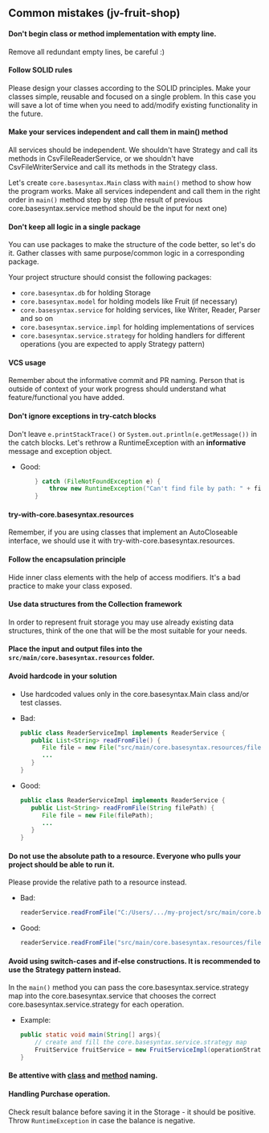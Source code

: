 ## Common mistakes (jv-fruit-shop)

#### Don't begin class or method implementation with empty line. 
Remove all redundant empty lines, be careful :)

#### Follow SOLID rules
Please design your classes according to the SOLID principles. Make your classes simple, reusable and focused on a single problem.
In this case you will save a lot of time when you need to add/modify existing functionality in the future.

#### Make your services independent and call them in main() method
All services should be independent. 
We shouldn't have Strategy and call its methods in CsvFileReaderService, or we shouldn't have CsvFileWriterService and call its methods in the Strategy class.

Let's create `core.basesyntax.Main` class with `main()` method to show how the program works.
Make all services independent and call them in the right order in `main()` method step by step (the result of previous core.basesyntax.service method should be the input for next one)

#### Don't keep all logic in a single package
You can use packages to make the structure of the code better, so let's do it. Gather classes with same 
purpose/common logic in a corresponding package.

Your project structure should consist the following packages:
- `core.basesyntax.db` for holding Storage
- `core.basesyntax.model` for holding models like Fruit (if necessary)
- `core.basesyntax.service` for holding services, like Writer, Reader, Parser and so on
- `core.basesyntax.service.impl` for holding implementations of services
- `core.basesyntax.service.strategy` for holding handlers for different operations (you are expected to apply Strategy pattern)

#### VCS usage
Remember about the informative commit and PR naming. Person that is outside of context of your work progress should understand
what feature/functional you have added.

#### Don't ignore exceptions in try-catch blocks
Don't leave `e.printStackTrace()` or `System.out.println(e.getMessage())` in the catch blocks. 
Let's rethrow a RuntimeException with an **informative** message and exception object.

- Good:   
    ```java
        } catch (FileNotFoundException e) {
            throw new RuntimeException("Can't find file by path: " + filePath, e);
        }
    ```
  
#### try-with-core.basesyntax.resources
Remember, if you are using classes that implement an AutoCloseable interface, we should use it with try-with-core.basesyntax.resources.

#### Follow the encapsulation principle
Hide inner class elements with the help of access modifiers. It's a bad practice to make your class exposed.

#### Use data structures from the Collection framework
In order to represent fruit storage you may use already existing data structures, think of the one that will be 
the most suitable for your needs.

#### Place the input and output files into the `src/main/core.basesyntax.resources` folder.

#### Avoid hardcode in your solution
* Use hardcoded values only in the core.basesyntax.Main class and/or test classes.  
    
- Bad:  
    ```java
    public class ReaderServiceImpl implements ReaderService {
       public List<String> readFromFile() {
          File file = new File("src/main/core.basesyntax.resources/file.txt");
          ...
       }
    }
    ```     
- Good:  
    ```java
    public class ReaderServiceImpl implements ReaderService {
       public List<String> readFromFile(String filePath) {
          File file = new File(filePath);
          ...
       }
    }
    ```

#### Do not use the absolute path to a resource. Everyone who pulls your project should be able to run it. 
Please provide the relative path to a resource instead. 
 
- Bad:  
    ```java
    readerService.readFromFile("C:/Users/.../my-project/src/main/core.basesyntax.resources/file.txt");
    ```  
    
- Good:  
    ```java
    readerService.readFromFile("src/main/core.basesyntax.resources/file.txt");
    ```
      
#### Avoid using switch-cases and if-else constructions. It is recommended to use the Strategy pattern instead. 
In the `main()` method you can pass the core.basesyntax.service.strategy map into the core.basesyntax.service that chooses the correct core.basesyntax.service.strategy for each operation.

- Example:  
    ```java
    public static void main(String[] args){
        // create and fill the core.basesyntax.service.strategy map
        FruitService fruitService = new FruitServiceImpl(operationStrategies);
    }
    ```  

#### Be attentive with [class](https://mate-academy.github.io/style-guides/java/java.html#s5.2.2-class-names) and [method](https://mate-academy.github.io/style-guides/java/java.html#s5.2.3-method-names) naming. 

#### Handling Purchase operation.
Check result balance before saving it in the Storage - it should be positive. Throw `RuntimeException` in case the balance is negative.
